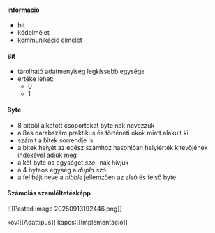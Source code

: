 #### információ
- bit
- kódelmélet
- kommunikáció elmélet

#### Bit
- tárolható adatmenyiség legkissebb egysége
- értéke lehet:
	- 0 
	- 1

#### Byte
- 8 bitből alkotott csoportokat byte nak nevezzük
- a 8as darabszám praktikus és történeti okok miatt alakult ki 
- számit a bitek sorrendje is 
- a bitek helyét az egész számhoz hasonlóan helyiérték kitevőjének indexével adjuk meg
- a két byte os egységet *szó*- nak hívjuk 
- a 4 byteos egység a *dupla szó*
- a fél bájt neve a *nibble* jellemzően az alsó és felső byte

#### Számolás szemléltetésképp
![[Pasted image 20250913192446.png]]

köv:[[Adattípus]]
kapcs:[[Implementáció]]